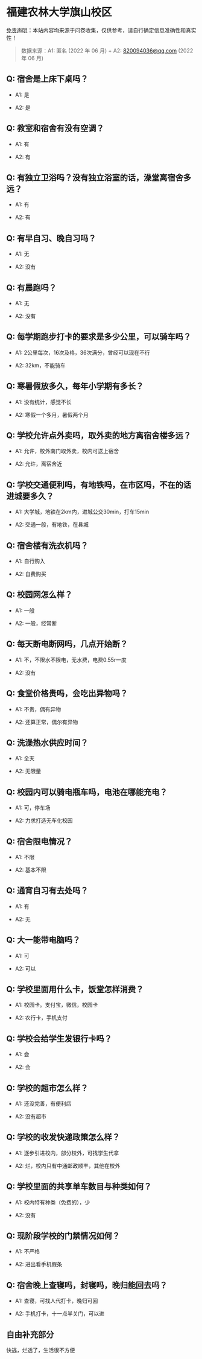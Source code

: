 # 福建农林大学旗山校区

[免责声明](https://colleges.chat/#_3)：本站内容均来源于问卷收集，仅供参考，请自行确定信息准确性和真实性！

> 数据来源：A1: 匿名 (2022 年 06 月) + A2: 820094036@qq.com (2022 年 06 月)

## Q: 宿舍是上床下桌吗？

- A1: 是

- A2: 是

## Q: 教室和宿舍有没有空调？

- A1: 有

- A2: 有

## Q: 有独立卫浴吗？没有独立浴室的话，澡堂离宿舍多远？

- A1: 有

- A2: 有

## Q: 有早自习、晚自习吗？

- A1: 无

- A2: 没有

## Q: 有晨跑吗？

- A1: 无

- A2: 没有

## Q: 每学期跑步打卡的要求是多少公里，可以骑车吗？

- A1: 2公里每次，16次及格，36次满分，曾经可以现在不行

- A2: 32km，不能骑车

## Q: 寒暑假放多久，每年小学期有多长？

- A1: 没有统计，感觉不长

- A2: 寒假一个多月，暑假两个月

## Q: 学校允许点外卖吗，取外卖的地方离宿舍楼多远？

- A1: 允许，校外南门取外卖，校内可送上宿舍

- A2: 允许，离宿舍近

## Q: 学校交通便利吗，有地铁吗，在市区吗，不在的话进城要多久？

- A1: 大学城，地铁在2km内，进城公交30min，打车15min

- A2: 交通一般，有地铁，在县城

## Q: 宿舍楼有洗衣机吗？

- A1: 自行购入

- A2: 自费购买

## Q: 校园网怎么样？

- A1: 一般

- A2: 一般，经常断

## Q: 每天断电断网吗，几点开始断？

- A1: 不，不限水不限电，无水费，电费0.55r一度

- A2: 没有

## Q: 食堂价格贵吗，会吃出异物吗？

- A1: 不贵，偶有异物

- A2: 还算正常，偶尔有异物

## Q: 洗澡热水供应时间？

- A1: 全天

- A2: 无限量

## Q: 校园内可以骑电瓶车吗，电池在哪能充电？

- A1: 可，停车场

- A2: 力求打造无车化校园

## Q: 宿舍限电情况？

- A1: 不限

- A2: 基本不限

## Q: 通宵自习有去处吗？

- A1: 有

- A2: 无

## Q: 大一能带电脑吗？

- A1: 可

- A2: 可以

## Q: 学校里面用什么卡，饭堂怎样消费？

- A1: 校园卡。支付宝，微信，校园卡

- A2: 农行卡，手机支付

## Q: 学校会给学生发银行卡吗？

- A1: 会

- A2: 会

## Q: 学校的超市怎么样？

- A1: 还没完善，有便利店

- A2: 没有超市

## Q: 学校的收发快递政策怎么样？

- A1: 逐步引进校内，部分校外，可找学生代拿

- A2: 烂，校内只有中通邮政顺丰，其他在校外

## Q: 学校里面的共享单车数目与种类如何？

- A1: 校内特有种类（免费的），少

- A2: 没有

## Q: 现阶段学校的门禁情况如何？

- A1: 不严格

- A2: 进出看手机假条

## Q: 宿舍晚上查寝吗，封寝吗，晚归能回去吗？

- A1: 查寝，可找人代打卡，晚归可回

- A2: 手机打卡，十一点半关门，可以进

## 自由补充部分

快逃，烂透了，生活很不方便